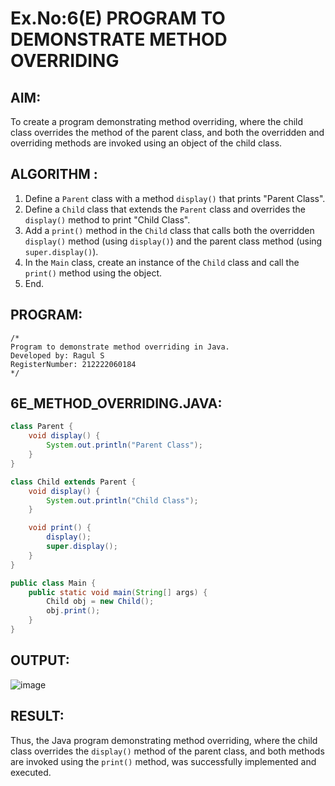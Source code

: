 # Ex.No:6(E) PROGRAM TO DEMONSTRATE METHOD OVERRIDING

## AIM:
To create a program demonstrating method overriding, where the child class overrides the method of the parent class, and both the overridden and overriding methods are invoked using an object of the child class.

## ALGORITHM :
1. Define a `Parent` class with a method `display()` that prints "Parent Class".
2. Define a `Child` class that extends the `Parent` class and overrides the `display()` method to print "Child Class".
3. Add a `print()` method in the `Child` class that calls both the overridden `display()` method (using `display()`) and the parent class method (using `super.display()`).
4. In the `Main` class, create an instance of the `Child` class and call the `print()` method using the object.
5. End.

## PROGRAM:
```
/*
Program to demonstrate method overriding in Java.
Developed by: Ragul S
RegisterNumber: 212222060184
*/
```

## 6E_METHOD_OVERRIDING.JAVA:
```java
class Parent {
    void display() {
        System.out.println("Parent Class");
    }
}

class Child extends Parent {
    void display() {
        System.out.println("Child Class");
    }

    void print() {
        display();
        super.display();
    }
}

public class Main {
    public static void main(String[] args) {
        Child obj = new Child();
        obj.print();
    }
}
```

## OUTPUT:
![image](https://github.com/user-attachments/assets/23f26de5-4880-489b-bb9d-b5179e383e3d)


## RESULT:
Thus, the Java program demonstrating method overriding, where the child class overrides the `display()` method of the parent class, and both methods are invoked using the `print()` method, was successfully implemented and executed.

